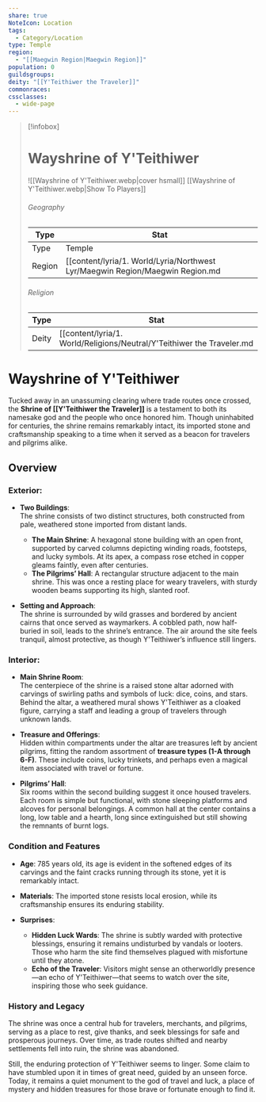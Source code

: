 ```yaml
---
share: true
NoteIcon: Location
tags:
  - Category/Location
type: Temple
region:
  - "[[Maegwin Region|Maegwin Region]]"
population: 0
guildsgroups: 
deity: "[[Y'Teithiwer the Traveler]]"
commonraces: 
cssclasses:
  - wide-page
---
```


> [!infobox]
> # Wayshrine of Y'Teithiwer
> ![[Wayshrine of Y'Teithiwer.webp|cover hsmall]]
> [[Wayshrine of Y'Teithiwer.webp|Show To Players]]
> ###### Geography
> Type |  Stat |
> ---|---|
> Type | Temple |
> Region | [[content/lyria/1. World/Lyria/Northwest Lyr/Maegwin Region/Maegwin Region.md|Maegwin Region]] |
> ###### Religion
> Type |  Stat |
> ---|---|
> Deity | [[content/lyria/1. World/Religions/Neutral/Y'Teithiwer the Traveler.md|Y'Teithiwer the Traveler]] |

# Wayshrine of Y'Teithiwer
Tucked away in an unassuming clearing where trade routes once crossed, the **Shrine of [[Y'Teithiwer the Traveler]]** is a testament to both its namesake god and the people who once honored him. Though uninhabited for centuries, the shrine remains remarkably intact, its imported stone and craftsmanship speaking to a time when it served as a beacon for travelers and pilgrims alike.

## Overview
### **Exterior:**

- **Two Buildings**:  
    The shrine consists of two distinct structures, both constructed from pale, weathered stone imported from distant lands.
    
    - **The Main Shrine**: A hexagonal stone building with an open front, supported by carved columns depicting winding roads, footsteps, and lucky symbols. At its apex, a compass rose etched in copper gleams faintly, even after centuries.
    - **The Pilgrims’ Hall**: A rectangular structure adjacent to the main shrine. This was once a resting place for weary travelers, with sturdy wooden beams supporting its high, slanted roof.
- **Setting and Approach**:  
    The shrine is surrounded by wild grasses and bordered by ancient cairns that once served as waymarkers. A cobbled path, now half-buried in soil, leads to the shrine’s entrance. The air around the site feels tranquil, almost protective, as though Y'Teithiwer’s influence still lingers.
    

### **Interior:**

- **Main Shrine Room**:  
    The centerpiece of the shrine is a raised stone altar adorned with carvings of swirling paths and symbols of luck: dice, coins, and stars. Behind the altar, a weathered mural shows Y'Teithiwer as a cloaked figure, carrying a staff and leading a group of travelers through unknown lands.
    
- **Treasure and Offerings**:  
    Hidden within compartments under the altar are treasures left by ancient pilgrims, fitting the random assortment of **treasure types (1-A through 6-F)**. These include coins, lucky trinkets, and perhaps even a magical item associated with travel or fortune.
    
- **Pilgrims’ Hall**:  
    Six rooms within the second building suggest it once housed travelers. Each room is simple but functional, with stone sleeping platforms and alcoves for personal belongings. A common hall at the center contains a long, low table and a hearth, long since extinguished but still showing the remnants of burnt logs.
    

### **Condition and Features**

- **Age**: 785 years old, its age is evident in the softened edges of its carvings and the faint cracks running through its stone, yet it is remarkably intact.
    
- **Materials**: The imported stone resists local erosion, while its craftsmanship ensures its enduring stability.
    
- **Surprises**:
    
    - **Hidden Luck Wards**: The shrine is subtly warded with protective blessings, ensuring it remains undisturbed by vandals or looters. Those who harm the site find themselves plagued with misfortune until they atone.
    - **Echo of the Traveler**: Visitors might sense an otherworldly presence—an echo of Y'Teithiwer—that seems to watch over the site, inspiring those who seek guidance.

### **History and Legacy**

The shrine was once a central hub for travelers, merchants, and pilgrims, serving as a place to rest, give thanks, and seek blessings for safe and prosperous journeys. Over time, as trade routes shifted and nearby settlements fell into ruin, the shrine was abandoned.

Still, the enduring protection of Y'Teithiwer seems to linger. Some claim to have stumbled upon it in times of great need, guided by an unseen force. Today, it remains a quiet monument to the god of travel and luck, a place of mystery and hidden treasures for those brave or fortunate enough to find it.
